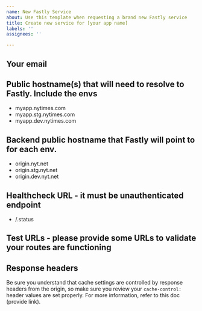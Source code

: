 ```yaml
---
name: New Fastly Service
about: Use this template when requesting a brand new Fastly service
title: Create new service for [your app name]
labels: ''
assignees: ''

---
```


## Your email

## Public hostname(s) that will need to resolve to Fastly.  Include the envs
- myapp.nytimes.com
- myapp.stg.nytimes.com
- myapp.dev.nytimes.com

## Backend public hostname that Fastly will point to for each env.
- origin.nyt.net
- origin.stg.nyt.net
- origin.dev.nyt.net

## Healthcheck URL - it must be unauthenticated endpoint
- /.status

## Test URLs - please provide some URLs to validate your routes are functioning

## Response headers
Be sure you understand that cache settings are controlled by response headers from the origin, so make sure you review your `cache-control: ` header values are set properly.  For more information, refer to this doc (provide link).
